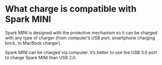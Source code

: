 # What charge is compatible with Spark MINI
Spark MINI is designed with the protective mechanism so it can be charged with any type of charger (from computer’s USB port, smartphone charging brick, to MacBook charger).

Spark MINI can be charged via computer. It’s better to use the USB 3.0 port to charge Spark MINI than USB 2.0.
